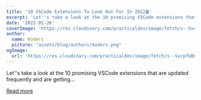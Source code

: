 ```yaml
---
title: '10 VSCode Extensions To Look Out For In 2022🎬'
excerpt: 'Let''s take a look at the 10 promising VSCode extensions that are updated frequently and are getting...'
date: '2022-01-26'
coverImage: 'https://res.cloudinary.com/practicaldev/image/fetch/s--SvcpfUBn--/c_imagga_scale,f_auto,fl_progressive,h_420,q_auto,w_1000/https://dev-to-uploads.s3.amazonaws.com/uploads/articles/usyzhhxs9mzq5xpbkc29.png'
author:
  name: Koders
  picture: "assets/blog/authors/koders.png"
ogImage:
  url: 'https://res.cloudinary.com/practicaldev/image/fetch/s--SvcpfUBn--/c_imagga_scale,f_auto,fl_progressive,h_420,q_auto,w_1000/https://dev-to-uploads.s3.amazonaws.com/uploads/articles/usyzhhxs9mzq5xpbkc29.png'
---
```


Let''s take a look at the 10 promising VSCode extensions that are updated frequently and are getting...

[Read more](https://dev.to/alexomeyer/10-vscode-extensions-to-look-out-for-in-2022-4k42)
